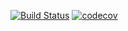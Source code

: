 [![Build Status](https://travis-ci.org/xyligan2222/job4j_design.svg?branch=master)](https://travis-ci.org/xyligan2222/job4j_design)
[![codecov](https://codecov.io/gh/xyligan2222/job4j_design/branch/master/graph/badge.svg)](https://codecov.io/gh/xyligan2222/job4j_design)
